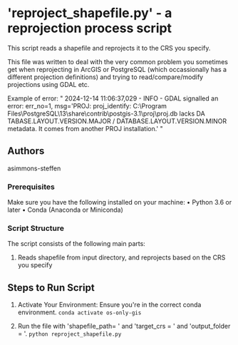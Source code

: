 
# 'reproject_shapefile.py' - a reprojection process script

This script reads a shapefile and reprojects it to the CRS you specify.

This file was written to deal with the very common problem you sometimes get when reprojecting in ArcGIS or PostgreSQL (which occassionally has a different projection definitions) and trying to read/compare/modify projections using GDAL etc. 

Example of error:
"
2024-12-14 11:06:37,029 - INFO - GDAL signalled an error: err_no=1, msg='PROJ: proj_identify: C:\\Program Files\\PostgreSQL\\13\\share\\contrib\\postgis-3.1\\proj\\proj.db lacks DA
TABASE.LAYOUT.VERSION.MAJOR / DATABASE.LAYOUT.VERSION.MINOR metadata. It comes from another PROJ installation.'
"

## Authors

asimmons-steffen


### Prerequisites

Make sure you have the following installed on your machine:
•	Python 3.6 or later
•	Conda (Anaconda or Miniconda)


### Script Structure

The script consists of the following main parts:
1.	Reads shapefile from input directory, and reprojects based on the CRS you specify


## Steps to Run Script

1.	Activate Your Environment: Ensure you're in the correct conda environment.
`conda activate os-only-gis`

2. Run the file with 'shapefile_path= <location of shapefile you need to reproj>' and 'target_crs = <EPSG code of the CRS desired>' and 'output_folder = <location of reprojected file>'.
`python reproject_shapefile.py`



